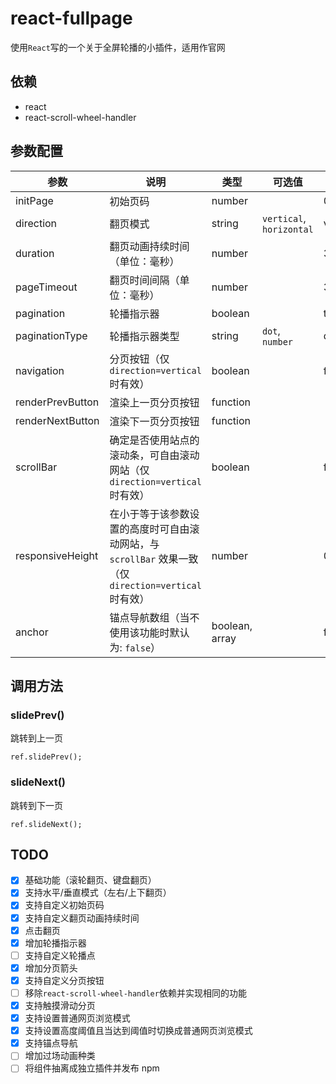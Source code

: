 # react-fullpage

使用`React`写的一个关于全屏轮播的小插件，适用作官网

## 依赖

- react
- react-scroll-wheel-handler

## 参数配置

| 参数             | 说明                                                                                                  | 类型           | 可选值                   | 默认值   |
| ---------------- | ----------------------------------------------------------------------------------------------------- | -------------- | ------------------------ | -------- |
| initPage         | 初始页码                                                                                              | number         |                          | 0        |
| direction        | 翻页模式                                                                                              | string         | `vertical`, `horizontal` | vertical |
| duration         | 翻页动画持续时间（单位：毫秒）                                                                        | number         |                          | 300      |
| pageTimeout      | 翻页时间间隔（单位：毫秒）                                                                            | number         |                          | 300      |
| pagination       | 轮播指示器                                                                                            | boolean        |                          | true     |
| paginationType   | 轮播指示器类型                                                                                        | string         | `dot`, `number`          | dot      |
| navigation       | 分页按钮（仅 `direction=vertical` 时有效）                                                            | boolean        |                          | false    |
| renderPrevButton | 渲染上一页分页按钮                                                                                    | function       |                          |          |
| renderNextButton | 渲染下一页分页按钮                                                                                    | function       |                          |          |
| scrollBar        | 确定是否使用站点的滚动条，可自由滚动网站（仅 `direction=vertical` 时有效）                            | boolean        |                          | false    |
| responsiveHeight | 在小于等于该参数设置的高度时可自由滚动网站，与 `scrollBar` 效果一致（仅 `direction=vertical` 时有效） | number         |                          | 0        |
| anchor           | 锚点导航数组（当不使用该功能时默认为: `false`）                                                       | boolean, array |                          | false    |

## 调用方法

### slidePrev()

跳转到上一页

```
ref.slidePrev();
```

### slideNext()

跳转到下一页

```
ref.slideNext();
```

## TODO

- [x] 基础功能（滚轮翻页、键盘翻页）
- [x] 支持水平/垂直模式（左右/上下翻页）
- [x] 支持自定义初始页码
- [x] 支持自定义翻页动画持续时间
- [x] 点击翻页
- [x] 增加轮播指示器
- [ ] 支持自定义轮播点
- [x] 增加分页箭头
- [x] 支持自定义分页按钮
- [ ] 移除`react-scroll-wheel-handler`依赖并实现相同的功能
- [x] 支持触摸滑动分页
- [x] 支持设置普通网页浏览模式
- [x] 支持设置高度阈值且当达到阈值时切换成普通网页浏览模式
- [x] 支持锚点导航
- [ ] 增加过场动画种类
- [ ] 将组件抽离成独立插件并发布 npm
